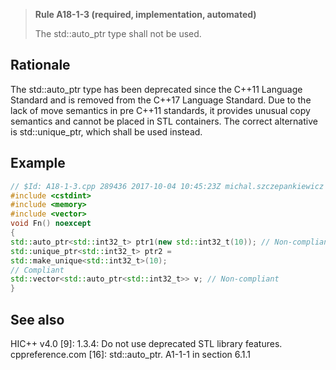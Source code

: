 > **Rule A18-1-3 (required, implementation, automated)**
>
> The std::auto_ptr type shall not be used.

## Rationale

The std::auto_ptr type has been deprecated since the C++11 Language Standard
and is removed from the C++17 Language Standard. Due to the lack of move
semantics in pre C++11 standards, it provides unusual copy semantics and cannot
be placed in STL containers.
The correct alternative is std::unique_ptr, which shall be used instead.

## Example

```cpp
// $Id: A18-1-3.cpp 289436 2017-10-04 10:45:23Z michal.szczepankiewicz $
#include <cstdint>
#include <memory>
#include <vector>
void Fn() noexcept
{
std::auto_ptr<std::int32_t> ptr1(new std::int32_t(10)); // Non-compliant
std::unique_ptr<std::int32_t> ptr2 =
std::make_unique<std::int32_t>(10);
// Compliant
std::vector<std::auto_ptr<std::int32_t>> v; // Non-compliant
}

```

## See also

HIC++ v4.0 [9]: 1.3.4: Do not use deprecated STL library features.
cppreference.com [16]:
std::auto_ptr. A1-1-1 in section 6.1.1
